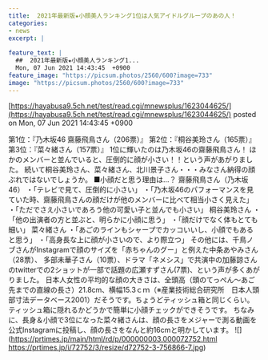 ```yaml
---
title:  2021年最新版★小顔美人ランキング1位は人気アイドルグループのあの人！  
categories:
- news
excerpt: |
  
feature_text: |
  ##  2021年最新版★小顔美人ランキング1...
  Mon, 07 Jun 2021 14:43:45  +0900
feature_image: "https://picsum.photos/2560/600?image=733"
image: "https://picsum.photos/2560/600?image=733"
---
```


[https://hayabusa9.5ch.net/test/read.cgi/mnewsplus/1623044625/](https://hayabusa9.5ch.net/test/read.cgi/mnewsplus/1623044625/)
posted on Mon, 07 Jun 2021 14:43:45  +0900

<!--more-->

第1位：『乃木坂46 齋藤飛鳥さん（206票）』 第2位：『桐谷美玲さん（165票）』 第3位：『菜々緒さん（157票）』 1位に輝いたのは乃木坂46の齋藤飛鳥さん！ ほかのメンバーと並んでいると、圧倒的に顔が小さい！！という声があがりました。 続いて桐谷美玲さん、菜々緒さん、北川景子さん・・・みなさん納得の顔ぶれではないでしょうか。 ■小顔だと思う理由は…？ 齋藤飛鳥さん（乃木坂46） ・「テレビで見て、圧倒的に小さい」 ・「乃木坂46のパフォーマンスを見ていた時、齋藤飛鳥さんの顔だけが他のメンバーに比べて相当小さく見えた」 ・「ただでさえ小さいであろう他の可愛い子と並んでも小さい」 桐谷美玲さん ・「他の出演者の方と並ぶと、明らかに小顔に思う」 ・「顔だけでなく体もとても細い」 菜々緒さん ・「あごのラインもシャープでカッコいいし、小顔でもあると思う」 ・「高身長な上に顔が小さいので、より際立つ」 その他には、千鳥ノブさんがInstagramで顔のサイズを「赤ちゃんのグー」と例えた中条あやみさん（28票）、 多部未華子さん（10票）、ドラマ「ネメシス」で共演中の加藤諒さんのtwitterでの2ショットが一部で話題の広瀬すずさん(7票)、という声が多くあがりました。 日本人女性の平均的な顔の大きさは、全頭高（頭のてっぺん〜あご先までの直線の長さ）21.8cm、横幅15.3ｃｍ（※産業技術総合研究所　日本人頭部寸法データベース2001）だそうです。ちょうどティッシュ箱と同じくらい。ティッシュ箱に隠れるかどうかで簡単に小顔チェックができそうです。 ちなみに、長身＆小顔で3位になった菜々緒さんは、顔の長さをメジャーで測る動画を公式Instagramに投稿し、顔の長さをなんと約16cmと明かしています。 ![](https://prtimes.jp/main/html/rd/p/000000003.000072752.html https://prtimes.jp/i/72752/3/resize/d72752-3-756866-7.jpg)
